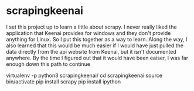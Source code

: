 # scrapingkeenai

I set this project up to learn a little about scrapy.  I never really liked the application that Keenai provides for windows and they don't provide anything for Linux.  So I put this together as a way to learn.  Along the way, I also learned that this would be much easier if I would have just pulled the data directly from the api website from Keenai, but it isn't documented anywhere. By the time I figured out that it would have been eaiser, I was far enough down this path to continue

virtualenv -p python3 scrapingkeenai/ 
cd scrapingkeenai
source bin/activate
pip install scrapy
pip install ipython

